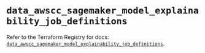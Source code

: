 # `data_awscc_sagemaker_model_explainability_job_definitions`

Refer to the Terraform Registry for docs: [`data_awscc_sagemaker_model_explainability_job_definitions`](https://registry.terraform.io/providers/hashicorp/awscc/0.70.0/docs/data-sources/sagemaker_model_explainability_job_definitions).
